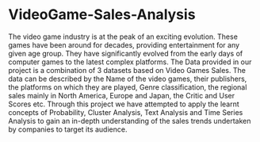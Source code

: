 # VideoGame-Sales-Analysis
The video game industry is at the peak of an exciting evolution. These games have been around for decades, providing entertainment for any given age group. They have significantly evolved from the early days of computer games to the latest complex platforms. The Data provided in our project is a combination of 3 datasets based on Video Games Sales. The data can be described by the Name of the video games, their publishers, the platforms on which they are played, Genre classification, the regional sales mainly in North America, Europe and Japan, the Critic and User Scores etc. Through this project we have attempted to apply the learnt concepts of Probability, Cluster Analysis, Text Analysis and Time Series Analysis to gain an in-depth understanding of the sales trends undertaken by companies to target its audience.
